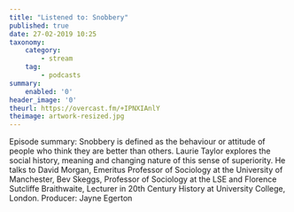 ```yaml
---
title: "Listened to: Snobbery"
published: true
date: 27-02-2019 10:25
taxonomy:
    category:
        - stream
    tag:
        - podcasts
summary:
    enabled: '0'
header_image: '0'
theurl: https://overcast.fm/+IPNXIAnlY
theimage: artwork-resized.jpg
--- 
```

Episode summary: Snobbery is defined as the behaviour or attitude of people who think they are better than others. Laurie Taylor explores the social history, meaning and changing nature of this sense of superiority. He talks to David Morgan, Emeritus Professor of Sociology at the University of Manchester, Bev Skeggs, Professor of Sociology at the LSE and Florence Sutcliffe Braithwaite, Lecturer in 20th Century History at University College, London. Producer: Jayne Egerton

